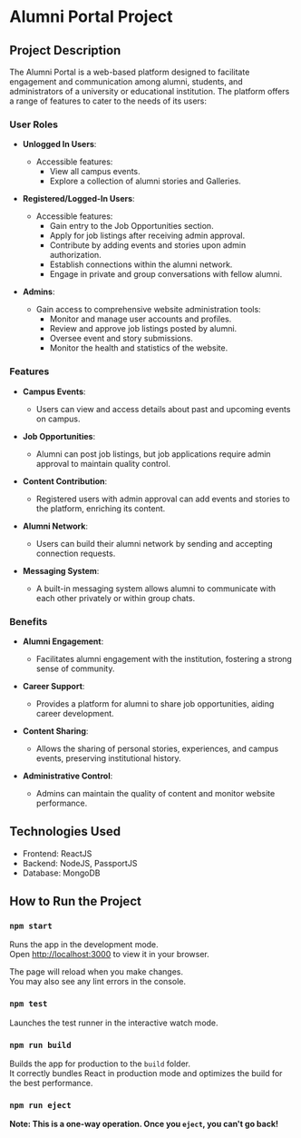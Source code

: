 # Alumni Portal Project

## Project Description

The Alumni Portal is a web-based platform designed to facilitate engagement and communication among alumni, students, and administrators of a university or educational institution. The platform offers a range of features to cater to the needs of its users:

### User Roles

- **Unlogged In Users**:
  - Accessible features:
    - View all campus events.
    - Explore a collection of alumni stories and Galleries.

- **Registered/Logged-In Users**:
  - Accessible features:
    - Gain entry to the Job Opportunities section.
    - Apply for job listings after receiving admin approval.
    - Contribute by adding events and stories upon admin authorization.
    - Establish connections within the alumni network.
    - Engage in private and group conversations with fellow alumni.

- **Admins**:
  - Gain access to comprehensive website administration tools:
    - Monitor and manage user accounts and profiles.
    - Review and approve job listings posted by alumni.
    - Oversee event and story submissions.
    - Monitor the health and statistics of the website.

### Features

- **Campus Events**:
  - Users can view and access details about past and upcoming events on campus.

- **Job Opportunities**:
  - Alumni can post job listings, but job applications require admin approval to maintain quality control.

- **Content Contribution**:
  - Registered users with admin approval can add events and stories to the platform, enriching its content.

- **Alumni Network**:
  - Users can build their alumni network by sending and accepting connection requests.

- **Messaging System**:
  - A built-in messaging system allows alumni to communicate with each other privately or within group chats.

### Benefits

- **Alumni Engagement**:
  - Facilitates alumni engagement with the institution, fostering a strong sense of community.

- **Career Support**:
  - Provides a platform for alumni to share job opportunities, aiding career development.

- **Content Sharing**:
  - Allows the sharing of personal stories, experiences, and campus events, preserving institutional history.

- **Administrative Control**:
  - Admins can maintain the quality of content and monitor website performance.

## Technologies Used

- Frontend: ReactJS
- Backend: NodeJS, PassportJS
- Database: MongoDB


## How to Run the Project

### `npm start`

Runs the app in the development mode.\
Open [http://localhost:3000](http://localhost:3000) to view it in your browser.

The page will reload when you make changes.\
You may also see any lint errors in the console.

### `npm test`

Launches the test runner in the interactive watch mode.

### `npm run build`

Builds the app for production to the `build` folder.\
It correctly bundles React in production mode and optimizes the build for the best performance.

### `npm run eject`

**Note: This is a one-way operation. Once you `eject`, you can't go back!**
